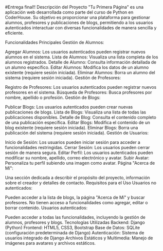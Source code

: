 #Entrega final!!
Descripción del Proyecto
"Tu Primera Página" es una aplicación web desarrollada como parte del curso de Python en CoderHouse. Su objetivo es proporcionar una plataforma para gestionar alumnos, profesores y publicaciones de blogs, permitiendo a los usuarios autenticados interactuar con diversas funcionalidades de manera sencilla y eficiente.

Funcionalidades Principales
Gestión de Alumnos:

Agregar Alumnos: Los usuarios autenticados pueden registrar nuevos alumnos en el sistema.
Lista de Alumnos: Visualiza una lista completa de los alumnos registrados.
Detalle de Alumno: Consulta información detallada de un alumno específico.
Editar Alumnos: Modifica los datos de un alumno existente (requiere sesión iniciada).
Eliminar Alumnos: Borra un alumno del sistema (requiere sesión iniciada).
Gestión de Profesores:

Registro de Profesores: Los usuarios autenticados pueden registrar nuevos profesores en el sistema.
Búsqueda de Profesores: Busca profesores por nombre, apellido o profesión.
Gestión de Blogs:

Publicar Blogs: Los usuarios autenticados pueden crear nuevas publicaciones de blogs.
Lista de Blogs: Visualiza una lista de todas las publicaciones disponibles.
Detalle de Blog: Consulta el contenido completo de una publicación específica.
Editar Blogs: Modifica el contenido de un blog existente (requiere sesión iniciada).
Eliminar Blogs: Borra una publicación del sistema (requiere sesión iniciada).
Gestión de Usuarios:

Inicio de Sesión: Los usuarios pueden iniciar sesión para acceder a funcionalidades restringidas.
Cerrar Sesión: Los usuarios pueden cerrar sesión de manera segura.
Editar Perfil: Los usuarios autenticados pueden modificar su nombre, apellido, correo electrónico y avatar.
Subir Avatar: Personaliza tu perfil subiendo una imagen como avatar.
Página "Acerca de Mí":

Una sección dedicada a describir el propósito del proyecto, información sobre el creador y detalles de contacto.
Requisitos para el Uso
Usuarios no autenticados:

Pueden acceder a la lista de blogs, la página "Acerca de Mí" y buscar profesores.
No tienen acceso a funcionalidades como agregar, editar o borrar contenido.
Usuarios autenticados:

Pueden acceder a todas las funcionalidades, incluyendo la gestión de alumnos, profesores y blogs.
Tecnologías Utilizadas
Backend: Django (Python)
Frontend: HTML5, CSS3, Bootstrap
Base de Datos: SQLite (configuración predeterminada de Django)
Autenticación: Sistema de usuarios integrado de Django
Archivos Estáticos y Multimedia:
Manejo de imágenes para avatares y archivos estáticos.
